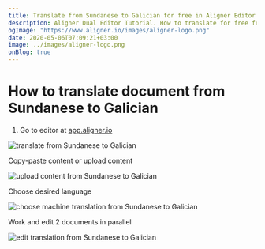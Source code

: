 ```yaml
---
title: Translate from Sundanese to Galician for free in Aligner Editor
description: Aligner Dual Editor Tutorial. How to translate for free from Sundanese to Galician. Aligner is multilingual document management platform. 
ogImage: "https://www.aligner.io/images/aligner-logo.png"
date: 2020-05-06T07:09:21+03:00
image: ../images/aligner-logo.png
onBlog: true
---
```


# How to translate document from Sundanese to Galician

1. Go to editor at [app.aligner.io](https://app.aligner.io "Aligner App web page")

![translate from Sundanese to Galician](../aligner-blank-editor.png "translate from Sundanese to Galician")

Copy-paste content or upload content

![upload content from Sundanese to Galician](../aligner-uploaded-document.png "upload content from Sundanese to Galician")

Choose desired language

![choose machine translation from Sundanese to Galician](../aligner-language-dropdown.png "choose machine translation from Sundanese to Galician")

Work and edit 2 documents in parallel

![edit translation from Sundanese to Galician](../aligner-double-sitded-editor.png "edit translation from Sundanese to Galician")

